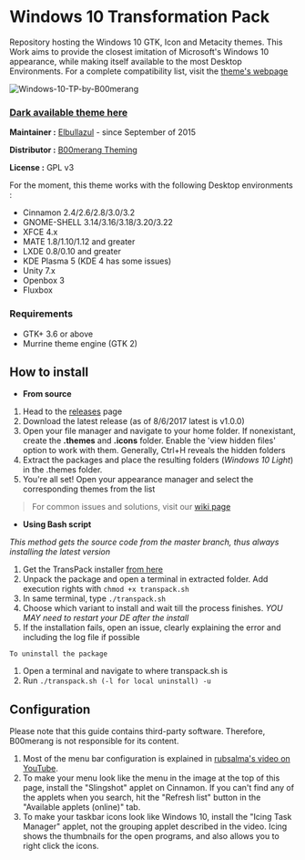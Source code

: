 # Windows 10 Transformation Pack

Repository hosting the Windows 10 GTK, Icon and Metacity themes. This Work aims to provide the closest imitation of Microsoft's Windows 10 appearance, while making itself available to the most Desktop Environments. For a complete compatibility list, visit the [theme's webpage](http://b00merang.weebly.com/windows-10-transformation-pack.html)

![Windows-10-TP-by-B00merang](http://b00merang.weebly.com/uploads/1/6/8/1/16813022/screenshot-2016-11-01-10-35-43_orig.png)

### [Dark available theme here](https://github.com/B00merang-Project/Windows-10-Dark) ###

**Maintainer :** [Elbullazul](https://github.com/Elbullazul) - since September of 2015

**Distributor :** [B00merang Theming](https://github.com/B00merang-Project)

**License :** GPL v3

For the moment, this theme works with the following Desktop environments : 
- Cinnamon 2.4/2.6/2.8/3.0/3.2
- GNOME-SHELL 3.14/3.16/3.18/3.20/3.22
- XFCE 4.x
- MATE 1.8/1.10/1.12 and greater
- LXDE 0.8/0.10 and greater
- KDE Plasma 5 (KDE 4 has some issues)
- Unity 7.x
- Openbox 3
- Fluxbox

### Requirements

- GTK+ 3.6 or above
- Murrine theme engine (GTK 2)

## How to install

- **From source**
1. Head to the [releases](https://github.com/Elbullazul/Windows-10/releases) page
2. Download the latest release (as of 8/6/2017 latest is v1.0.0)
3. Open your file manager and navigate to your home folder. If nonexistant, create the **.themes** and **.icons** folder. Enable the 'view hidden files' option to work with them. Generally, Ctrl+H reveals the hidden folders
4. Extract the packages and place the resulting folders (*Windows 10 Light*) in the .themes folder.
5. You're all set! Open your appearance manager and select the corresponding themes from the list

> For common issues and solutions, visit our [wiki page](https://github.com/Elbullazul/Windows-10/wiki)

- **Using Bash script**

*This method gets the source code from the master branch, thus always installing the latest version*

1. Get the TransPack installer [from here](https://github.com/B00merang-Project/Shell-Scripts/blob/master/transpack.sh)
2. Unpack the package and open a terminal in extracted folder. Add execution rights with `chmod +x transpack.sh`
3. In same terminal, type `./transpack.sh`
4. Choose which variant to install and wait till the process finishes. *YOU MAY need to restart your DE after the install*
5. If the installation fails, open an issue, clearly explaining the error and including the log file if possible

`To uninstall the package`

1. Open a terminal and navigate to where transpack.sh is
3. Run `./transpack.sh (-l for local uninstall) -u`

## Configuration

Please note that this guide contains third-party software. Therefore, B00merang is not responsible for its content.

1. Most of the menu bar configuration is explained in [rubsalma's video on YouTube](https://www.youtube.com/watch?v=OT958w5YW9c).
2. To make your menu look like the menu in the image at the top of this page, install the "Slingshot" applet on Cinnamon. If you can't find any of the applets when you search, hit the "Refresh list" button in the "Available applets (online)" tab.
3. To make your taskbar icons look like Windows 10, install the "Icing Task Manager" applet, not the grouping applet described in the video. Icing shows the thumbnails for the open programs, and also allows you to right click the icons.
